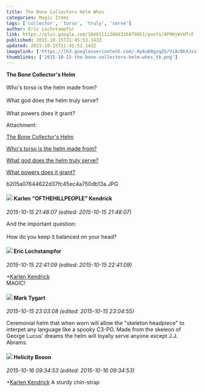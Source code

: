 ```yaml
---
title: The Bone Collectors Helm Whos
categories: Magic Items
tags: ['collector', 'torso', 'truly', 'serve']
author: Eric Lochstampfor
link: https://plus.google.com/104811112088336879051/posts/8P9HjWrHTcF
published: 2015-10-15T21:45:53.143Z
updated: 2015-10-15T21:45:53.143Z
imagelink: ['https://lh3.googleusercontent.com/-Hy6u60gzqZU/ViAcBhXJssI/AAAAAAAACJQ/2fPWgOO2YdM/w600-h600/b205a07644622d37fc45ec4a750db13a.JPG']
thumblinks: ['2015-10-15-the-bone-collectors-helm-whos_tb.png']
---
```


<b>The Bone Collector&#39;s Helm</b><br /><br />Who&#39;s torso is the helm made from?<br /><br />What god does the helm truly serve?<br /><br />What powers does it grant?


Attachment:

<a href='https://plus.google.com/photos/104811112088336879051/albums/6205991100039976641/6205991098977465026?sqi=100084733231320276299&sqsi=e3b2fc20-ccea-48a2-a2e3-e987b7a21233'>The Bone Collector's Helm

Who's torso is the helm made from?

What god does the helm truly serve?

What powers does it grant?</a>


b205a07644622d37fc45ec4a750db13a.JPG
<div id='comment z13egbh4gsjszx41g23mzzzwzqv5ezy2u'>
  <h4><img src='{{site.baseurl}}//images/avatars/108408137525442565511_photo.jpg'> Karlen “OFTHEHILLPEOPLE” Kendrick</h4>
      <p><cite>2015-10-15 21:48:07 (edited: 2015-10-15 21:48:07)</cite></p>
        <p>And the important question:<br /><br />How do you keep it balanced on your head?</p>
</div>
        

<div id='comment z13egbh4gsjszx41g23mzzzwzqv5ezy2u'>
  <h4><img src='{{site.baseurl}}//images/avatars/104811112088336879051_photo.jpg'> Eric Lochstampfor</h4>
      <p><cite>2015-10-15 22:41:09 (edited: 2015-10-15 22:41:09)</cite></p>
        <p><span class="proflinkWrapper"><span class="proflinkPrefix">+</span><a class="proflink" href="https://plus.google.com/108408137525442565511" oid="108408137525442565511">Karlen Kendrick</a></span><br />MAGIC!</p>
</div>
        

<div id='comment z13egbh4gsjszx41g23mzzzwzqv5ezy2u'>
  <h4><img src='{{site.baseurl}}//images/avatars/118088719859349999400_photo.jpg'> Mark Tygart</h4>
      <p><cite>2015-10-15 23:03:08 (edited: 2015-10-15 23:04:55)</cite></p>
        <p>Ceremonial helm that when worn will allow the &quot;skeleton headpiece&quot; to interpet any language like a spooky C3-PO. Made from the skeleon of George Lucus&#39; dreams the helm will loyally serve anyone except J.J. Abrams.</p>
</div>
        

<div id='comment z13egbh4gsjszx41g23mzzzwzqv5ezy2u'>
  <h4><img src='{{site.baseurl}}//images/avatars/104645452066685630238_photo.jpg'> Helicity Boson</h4>
      <p><cite>2015-10-16 09:34:53 (edited: 2015-10-16 09:34:53)</cite></p>
        <p><span class="proflinkWrapper"><span class="proflinkPrefix">+</span><a class="proflink" href="https://plus.google.com/108408137525442565511" oid="108408137525442565511">Karlen Kendrick</a></span> A sturdy chin-strap</p>
</div>
        